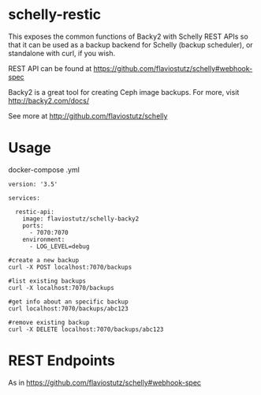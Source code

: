 # schelly-restic
This exposes the common functions of Backy2 with Schelly REST APIs so that it can be used as a backup backend for Schelly (backup scheduler), or standalone with curl, if you wish.

REST API can be found at https://github.com/flaviostutz/schelly#webhook-spec

Backy2 is a great tool for creating Ceph image backups. For more, visit http://backy2.com/docs/

See more at http://github.com/flaviostutz/schelly

# Usage

docker-compose .yml

```
version: '3.5'

services:

  restic-api:
    image: flaviostutz/schelly-backy2
    ports:
      - 7070:7070
    environment:
      - LOG_LEVEL=debug
```

```
#create a new backup
curl -X POST localhost:7070/backups

#list existing backups
curl -X localhost:7070/backups

#get info about an specific backup
curl localhost:7070/backups/abc123

#remove existing backup
curl -X DELETE localhost:7070/backups/abc123

```

# REST Endpoints

As in https://github.com/flaviostutz/schelly#webhook-spec
